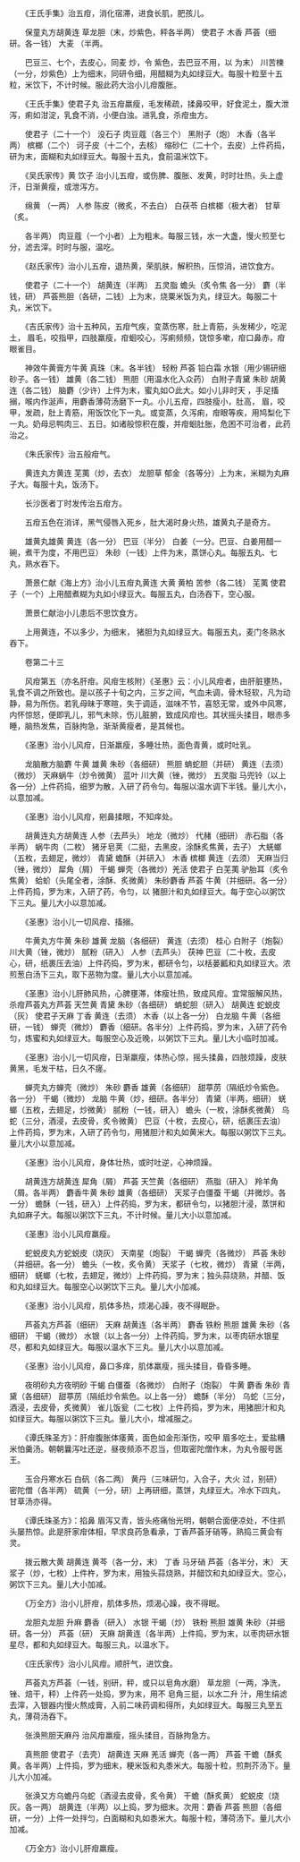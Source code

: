 <!-- { "loadSidebar": true } -->
　　《王氏手集》治五疳，消化宿滞，进食长肌，肥孩儿。

　　保童丸方胡黄连 草龙胆（末，炒紫色，秤各半两） 使君子 木香 芦荟（细研。各一钱） 大麦 （半两。

　　巴豆三、七个，去皮心，同麦 炒，令 紫色，去巴豆不用，以 为末） 川苦楝（一分，炒紫色）上为细末，同研令细，用醋糊为丸如绿豆大。每服十粒至十五粒，米饮下，不计时候。服此药大治小儿疳腹胀。

　　《王氏手集》使君子丸 治五疳羸瘦，毛发稀疏，揉鼻咬甲，好食泥土，腹大泄泻，痢如泔淀，乳食不消，小便白浊。进乳食，杀疳虫方。

　　使君子（二十一个） 没石子 肉豆蔻（各三个） 黑附子（炮） 木香（各半两） 槟榔（二个） 诃子皮（十二个，去核） 缩砂仁（二十个，去皮）上件药捣，研为末，面糊和丸如绿豆大。每服十五丸，食前温米饮下。

　　《吴氏家传》黄 饮子 治小儿五疳，或伤脾、腹胀、发黄，时时壮热，头上虚汗，日渐黄瘦，或泄泻方。

　　绵黄 （一两） 人参 陈皮（微炙，不去白） 白茯苓 白槟榔（极大者） 甘草（炙。

　　各半两） 肉豆蔻（一个小者）上为粗末。每服三钱，水一大盏，慢火煎至七分，滤去滓。时时与服，温吃。

　　《赵氏家传》治小儿五疳，退热黄，荣肌肤，解积热，压惊消，进饮食方。

　　使君子（二十一个） 胡黄连（半两） 五灵脂 蟾头（炙令焦 各一分） 麝（半钱，研） 芦荟熊胆（各研，二钱）上为末，烧粟米饭为丸，绿豆大。每服二十丸，米饮下。

　　《吉氏家传》治十五种风，五疳气疾，变蒸伤寒，肚上青筋，头发稀少，吃泥土， 眉毛，咬指甲，四肢羸瘦，疳蛔咬心，泻痢频频，饶惊多嗽，疳口鼻赤，疳眼雀目。

　　神效牛黄膏方牛黄 真珠（末。各半钱） 轻粉 芦荟 铅白霜 水银（用少锡研细砂子。各一钱） 雄黄（各二钱） 熊胆（用温水化入众药） 白附子青黛 朱砂 胡黄连（各二钱） 脑麝（少许）上件为末，蜜丸如○此大。如小儿非时天 ，手足搐搦，喉内作涎声，用麝香薄荷汤磨下一丸。小儿五疳，四肢瘦小，肚高， 眉，咬甲，发疏，肚上青筋，用饭饮化下一丸。或变蒸，久泻痢，疳眼等疾，用鸠梨化下一丸。奶母忌鸭肉三、五日。如诸般惊积在腹，并疳蛔肚胀，危困不可治者，此药治之。

　　《朱氏家传》治五般疳气。

　　黄连丸方黄连 芜荑（炒，去衣） 龙胆草 郁金（各等分）上为末，米糊为丸麻子大。每服十丸，饭汤下。

　　长沙医者丁时发传治五疳方。

　　五疳五色在消详，黑气侵唇入死乡，肚大渴时身火热，雄黄丸子是奇方。

　　雄黄丸雄黄 黄连（各一分） 巴豆（半分） 白姜（一分。巴豆、白姜用醋一碗，煮干为度，不用巴豆） 朱砂（一钱）上件为末，蒸饼心丸。每服五丸、七丸，熟水吞下。

　　萧景仁献《海上方》治小儿五疳丸黄连 大黄 黄柏 苦参（各二钱） 芜荑 使君子（一个）上用醋煮糊为丸如小绿豆大。每服五丸，白汤吞下，空心服。

　　萧景仁献治小儿患后不思饮食方。

　　上用黄连，不以多少，为细末， 猪胆为丸如绿豆大。每服五丸，麦门冬熟水吞下。

　　卷第二十三

　　风疳第五（亦名肝疳。风疳生核附）《圣惠》云：小儿风疳者，由肝脏壅热，乳食不调之所致也。是以孩子十旬之内，三岁之间，气血未调，骨木轻软，凡为动静，易为所伤。若乳母昧于寒暄，失于调适，滋味不节，喜怒无常，或外中风寒，内怀惊怒，便即乳儿，邪气未除，伤儿脏腑，致成风疳也。其状摇头揉目，眼赤多睡，脑热发焦，百脉拘急，渐渐黄瘦者，是其候也。

　　《圣惠》治小儿风疳，日渐羸瘦，多睡壮热，面色青黄，或时吐乳。

　　龙脑散方脑麝 牛黄 雄黄 朱砂（各细研） 熊胆 蚺蛇胆（并研） 黄连（去须） （微炒） 天麻蜗牛（炒令微黄） 蓝叶 川大黄（锉，微炒） 五灵脂 马兜铃（以上各一分）上件药捣，细罗为散，入研了药令匀。每服以温水调下半钱。量儿大小，以意加减。

　　《圣惠》治小儿风疳，剜鼻揉眼，不知痒处。

　　胡黄连丸方胡黄连 人参（去芦头） 地龙（微炒） 代赭（细研） 赤石脂（各半两） 蜗牛肉（二枚） 猪牙皂荚（二挺，去黑皮，涂酥炙焦黄，去子） 大蜣螂（五枚，去翅足，微炒） 青黛 蟾酥（并研入） 木香 槟榔 黄连（去须） 天麻当归（锉，微炒） 犀角（屑） 干蝎 蝉壳（各微炒）羌活 使君子 白芜荑 驴胎耳（炙令焦黄） 蛤蚧（头尾全者，涂酥、炙微黄） 朱砂麝香 芦荟 牛黄（并细研。各一分）上件药捣，罗为末，入研了药，令匀，以 猪胆汁和丸如绿豆大。每于空心以粥饮下三丸。量儿大小以意加减。

　　《圣惠》治小儿一切风疳、搐搦。

　　牛黄丸方牛黄 朱砂 雄黄 龙脑（各细研） 黄连（去须） 桂心 白附子（炮裂） 川大黄（锉，微炒） 腻粉（研入） 人参（去芦头） 茯神 巴豆（二十枚，去皮心，研，纸裹压去油）上件药捣，罗为末，都研令匀，以栝蒌瓤和丸如绿豆大。浓煎葱白汤下三丸，取下恶物为度。量儿大小以意加减。

　　《圣惠》治小儿肝肺风热，心脾壅滞，体瘦壮热，致成风疳。宜常服解风热，杀疳芦荟丸方芦荟 天竺黄 青黛 朱砂（各细研） 蚺蛇胆（研入） 胡黄连 蛇蜕皮（灰） 使君子天麻 丁香 黄连（去须） 木香（以上各一分） 白龙脑 牛黄（各细研，一钱） 蝉壳（微炒） 麝香（细研。各半分）上件药捣，罗为末，入研了药令匀，炼蜜和丸如绿豆大。每服空心及近晚，以粥饮下三丸。量儿大小临时加减。

　　《圣惠》治小儿一切风疳，日渐羸瘦，体热心惊，摇头揉鼻，四肢烦躁，皮肤黄黑，毛发干枯，日久不瘥。

　　蝉壳丸方蝉壳（微炒） 朱砂 麝香 雄黄（各细研） 甜葶苈（隔纸炒令紫色。各一分） 干蝎（微炒） 龙脑 牛黄（炒，细研。各半分） 青黛（半两，细研） 蜣螂（五枚，去翅足，炒微黄） 腻粉（一钱，研入） 蟾头（一枚，涂酥炙微黄） 乌蛇（三分，酒浸，去皮骨，炙令微黄） 巴豆（十枚，去皮心，研，纸裹压去油）上件药捣，罗为末，入研了药令匀，用猪胆汁和丸如黄米大。每服以粥饮下三丸。量儿大小以意加减。

　　《圣惠》治小儿风疳，身体壮热，或时吐逆，心神烦躁。

　　胡黄连方胡黄连 犀角（屑） 芦荟 天竺黄（各细研） 燕脂（研入） 羚羊角（屑。各半两） 麝香牛黄 朱砂 雄黄（各细研） 天浆子白僵蚕 干蝎（并微炒。各一分） 蟾酥（一钱，研入）上件药捣，罗为末，都研令匀，以猪胆汁浸，蒸饼和丸如麻子大。每服以粥饮下三丸，不计时候。量儿大小以意加减。

　　《圣惠》治小儿风疳羸瘦。

　　蛇蜕皮丸方蛇蜕皮（烧灰） 天南星（炮裂） 干蝎 蝉壳（各微炒） 芦荟 朱砂（并细研。各一分） 蟾头（一枚，炙令黄） 天浆子（七枚，微炒） 青黛（半两，细研） 蜣螂（七枚，去翅足，微炒）上件药捣，罗为末；独头蒜烧熟，并醋、饭和丸如绿豆大。每服空心以粥饮下三丸。量儿大小加减。

　　《圣惠》治小儿风疳，肌体多热，烦渴心躁，夜不得眠卧。

　　芦荟丸方芦荟（细研） 天麻 胡黄连（各半两） 麝香 铁粉 熊胆 雄黄 朱砂（各细研） 干蝎（微炒） 水银（以上各一分）上件药捣，罗为末，以枣肉研水银星尽，都和丸如绿豆大。每服以温水下三丸。量儿大小以意加减。

　　《圣惠》治小儿风疳，鼻口多痒，肌体羸瘦，摇头揉目，昏昏多睡。

　　夜明砂丸方夜明砂 干蝎 白僵蚕（各微炒） 白附子（炮裂） 牛黄 麝香 朱砂 青黛（各细研） 甜葶苈（隔纸炒令紫色。以上各一分） 蟾酥（半分） 乌蛇（三分，酒浸，去皮骨，炙微黄） 雀儿饭瓮（二七枚）上件药捣，罗为末，用猪胆汁和丸如绿豆大。每服以粥饮下三丸。量儿大小，增减服之。

　　《谭氏殊圣方》：肝疳腹胀体痿黄，面色如金形渐伤，咬甲 眉多吃土，爱盐糟米怕羹汤。朝朝曩泻吐还逆，昼夜频添不忍当，但取密陀僧作末，为丸令服号医王。

　　玉合丹寒水石 白矾（各二两） 黄丹（三味研匀，入合子，大火 过，别研） 密陀僧（各半两） 硫黄（一分，研）上再研细，蒸饼，丸绿豆大。冷水下四丸，甘草汤亦得。

　　《谭氏珠圣方》：掐鼻 眉泻又青，皆头疮痛怡光明，朝朝合面便凉处，不住抓头屡热惊。此是肝家疳体相，早求良药急看承，丁香芦荟牙硝等，熟捣三黄会有灵。

　　拨云散大黄 胡黄连 黄芩（各一分，末） 丁香 马牙硝 芦荟（各半分，末） 天浆子（炒，七枚）上件杵，罗为末，用独头蒜烧熟，并醋饮和丸如绿豆大。空心，粥饮下三丸。量儿大小加减。

　　《万全方》治小儿肝疳，肌体多热，烦渴心躁，夜不得眠。

　　龙胆丸龙胆 升麻 麝香（研入） 水银 干蝎（炒） 铁粉 熊胆 雄黄 朱砂（并细研。各一分） 芦荟（研） 天麻 胡黄连（各半两）上件捣，罗为末，以枣肉研水银星尽，都和丸如绿豆大。每服三丸，以温水下。

　　《庄氏家传》治小儿风疳。顺肝气，进饮食。

　　芦荟丸方芦荟（一钱，别研，秤，或只以皂角水磨） 草龙胆（一两，净洗，锉、焙干，秤）上件药一处捣，罗为末，用不 皂角三挺，以水二升 汁，用生绢滤去滓，入银器内慢火熬成膏，入前二味药调和得所，丸如绿豆大。每服三丸至五丸，薄荷汤吞下。

　　张涣熊胆天麻丹 治风疳羸瘦，摇头揉目，百脉拘急方。

　　真熊胆 使君子（去壳） 胡黄连 天麻 羌活 蝉壳（各一两） 芦荟 干蟾（酥炙黄。各半两）上件捣，罗为细末，粳米饭和丸黍米大。每服十粒，煎荆芥汤下。量儿大小加减。

　　张涣又方乌蟾丹乌蛇（酒浸去皮骨，炙令黄） 干蟾（酥炙黄） 蛇蜕皮（烧灰。各一两） 胡黄连（半两）以上捣，罗为细末。次用：麝香 芦荟 熊胆（各细研，一分）上件一处拌匀，白面糊和丸如黍米大。每服十粒，薄荷汤下。量儿大小加减。

　　《万全方》治小儿肝疳羸瘦。

